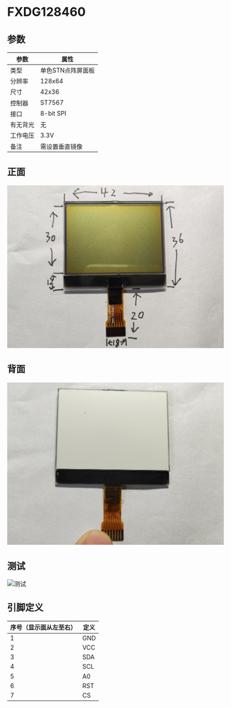 # FXDG128460

## 参数

| 参数     | 属性              |
| -------- | ----------------- |
| 类型     | 单色STN点阵屏面板 |
| 分辨率   | 128x64            |
| 尺寸     | 42x36             |
| 控制器   | ST7567            |
| 接口     | 8-bit SPI         |
| 有无背光 | 无                |
| 工作电压 | 3.3V              |
| 备注     | 需设置垂直镜像    |

## 正面

![正面](正面.jpg)

## 背面

![背面](背面.jpg)

## 测试

![测试](测试.jpg)

## 引脚定义

| 序号（显示面从左至右） | 定义 |
| ---------------------- | ---- |
| 1                      | GND  |
| 2                      | VCC  |
| 3                      | SDA  |
| 4                      | SCL  |
| 5                      | A0   |
| 6                      | RST  |
| 7                      | CS   |